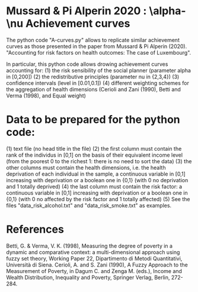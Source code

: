 # Mussard & Pi Alperin 2020 : \alpha-\nu Achievement curves #

The python code "A-curves.py" allows to replicate similar achievement curves as those presented in the paper from Mussard & Pi Alperin (2020). "Accounting for risk factors on health outcomes: The case of Luxembourg".

In particular, this python code allows drowing achievement curves accounting for:
(1) the risk sensibility of the social planner (parameter alpha in [0,200])
(2) the redistributive principles (parameter nu in {2,3,4})
(3) confidence intervals (level in [0.01,0.1])
(4) different weighting schemes for the aggregation of health dimensions (Cerioli and Zani (1990), Betti and Verma (1998), and Equal weight)

# Data to be prepared for the python code:
(1) text file (no head title in the file)
(2) the first column must contain the rank of the individus in [0,1] on the basis of their equivalent income level (from the poorest 0 to the richest 1: there is no need to sort the data)
(3) the other columns must contain the health dimensions, i.e. the health deprivation of each individual in the sample, a continuous variable in [0,1] increasing with deprivation or a boolean one in {0,1} (with 0 no deprivation and 1 totally deprived)
(4) the last column must contain the risk factor: a continuous variable in [0,1] increasing with deprivation or a boolean one in {0,1} (with 0 no affected by the risk factor and 1 totally affected)
(5) See the files "data_risk_alcohol.txt" and "data_risk_smoke.txt" as examples.

# References
Betti, G. & Verma, V. K. (1998), Measuring the degree of poverty in a dynamic and comparative context: a multi-dimensional approach using fuzzy set theory, Working Paper 22, Dipartimento di Metodi Quantitativi, Università di Siena.
Cerioli, A. and S. Zani (1990), A Fuzzy Approach to the Measurement of Poverty, in Dagum C. and Zenga M. (eds.), Income and Wealth Distribution, Inequality and Poverty, Springer Verlag, Berlin, 272-284.
